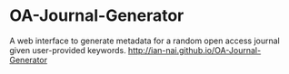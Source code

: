 # OA-Journal-Generator
A web interface to generate metadata for a random open access journal given user-provided keywords.
http://ian-nai.github.io/OA-Journal-Generator
